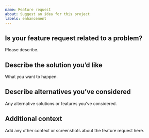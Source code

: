 ```yaml
---
name: Feature request
about: Suggest an idea for this project
labels: enhancement
---
```


## Is your feature request related to a problem?

Please describe.

## Describe the solution you’d like

What you want to happen.

## Describe alternatives you’ve considered

Any alternative solutions or features you’ve considered.

## Additional context

Add any other context or screenshots about the feature request here.

